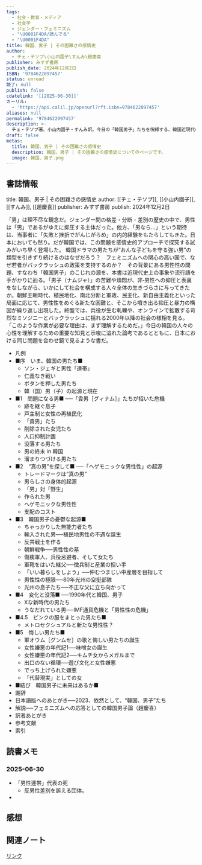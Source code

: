```yaml
---
tags:
  - 社会・教育・メディア
  - 社会学
  - ジェンダー・フェミニズム
  - "\U0001F4DA/読んでる"
  - "\U0001F4DA"
title: 韓国、男子 | その困難さの感情史
author:
  - チェ・テソプ\小山内園子\すんみ\趙慶喜
publisher: みすず書房
publish_date: 2024年12月2日
ISBN: '9784622097457'
status: unread
読了: null
publish: false
cdatelink: '[[2025-06-30]]'
カーリル:
  - 'https://api.calil.jp/openurl?rft.isbn=9784622097457'
aliases: null
permalink: '9784622097457'
description: >-
  チェ・テソプ著、小山内園子・すんみ訳。今日の「韓国男子」たちを呪縛する、韓国近現代の「男なら…」のこじれの歴史を明らかに。フェミニズムへの応答としての韓国男子論。
draft: false
metas:
  title: 韓国、男子 | その困難さの感情史
  description: 韓国、男子 | その困難さの感情史についてのページです。
  image: 韓国、男子.png
---
```

## 書誌情報
title: 韓国、男子 | その困難さの感情史
author: [[チェ・テソプ]], [[小山内園子]], [[すんみ]], [[趙慶喜]]
publisher: みすず書房
publish: 2024年12月2日

「男」は理不尽な観念だ。ジェンダー間の格差・分断・差別の歴史の中で、男性は「男」であるがゆえに抑圧する主体だった。他方、「男なら…」という期待は、当事者に「失敗と挫折でがんじがらめ」の内的経験をもたらしてもきた。日本においても然り。だが韓国では、この問題を感情史的アプローチで探究する試みがいち早く登場した。 韓国ドラマの男たちが“おんな子どもを守る強い男”の類型を引きずり続けるのはなぜだろう？　フェミニズムへの関心の高い国で、なぜ若者がバックラッシュの政策を支持するのか？　その背景にある男性性の問題、すなわち「韓国男子」のこじれの源を、本書は近現代史上の事象や流行語を手がかりに辿る。「男子（ナムジャ）」の苦難や煩悶が、非‐男性への抑圧と表裏をなしながら、いかにして社会を構成する人々全体の生きづらさに与ってきたか。朝鮮王朝時代、植民地化、南北分断と軍政、民主化、新自由主義化といった局面に応じて、男性性をめぐる新たな困難と、そこから噴き出る抑圧と暴力の構図が繰り返し出現した。終盤では、兵役が生む軋轢や、オンラインで拡散する苛烈なミソジニーとバックラッシュに揺れる2000年以降の社会の様相を見る。 「このような作業が必要な理由は、まず理解するためだ。」今日の韓国の人々の心性を理解するための重要な知見と示唆に溢れた論考であるとともに、日本における同じ問題を合わせ鏡で見るような書だ。
- 凡例
- ■序　いま、韓国の男たち■
  - ソン・ジェギと男性「連帯」
  - 仁義なき戦い
  - ボタンを押した男たち
  - 韓（国）男（子）の起源と現在
- ■1　問題になる男■ ──「貴男［グィナム］」たちが招いた危機
  - 跡を継ぐ息子
  - 戸主制と女性の再植民化
  - 「貴男」たち
  - 削除された女児たち
  - 人口抑制計画
  - 没落する男たち
  - 男の終末 in 韓国
  - 溜まりつづける男たち
- ■2　“真の男”を探して■ ──「ヘゲモニックな男性性」の起源
  - トレードマークは“真の男”
  - 男らしさの身体的起源
  - 「男」対「野生」
  - 作られた男
  - ヘゲモニックな男性性
  - 支配のコスト
- ■3　韓国男子の憂鬱な起源■
  - ちゃっかりした無能力者たち
  - 輸入された男──植民地男性の不遇な誕生
  - 反共戦士を作る
  - 朝鮮戦争──男性性の墓
  - 傷痍軍人、兵役忌避者、そして女たち
  - 軍靴をはいた継父──徴兵制と産業の担い手
  - 「いい暮らしをしよう」──仲むつまじい中産層を目指して
  - 男性性の極限──80年光州の空挺部隊
  - 光州の息子たち──不正な父に立ち向かって
- ■4　変化と没落■ ──1990年代と韓国、男子
  - Xな新時代の男たち
  - うなだれている男──IMF通貨危機と「男性性の危機」
- ■4.5　ピンクの服をまとった男たち■
  - メトロセクシュアルと新たな男性性？
- ■5　悔しい男たち■
  - 軍オウム［グンムセ］の歌と悔しい男たちの誕生
  - 女性嫌悪の年代記1──味噌女の誕生
  - 女性嫌悪の年代記2──キムチ女からメガルまで
  - 出口のない循環──遊び文化と女性嫌悪
  - でっち上げられた嫌悪
  - 「代替現実」としての女
- ■結び　韓国男子に未来はあるか■
- 謝辞
- 日本語版へのあとがき──2023、依然として、“韓国、男子”たち
- 解説──フェミニズムへの応答としての韓国男子論（趙慶喜）
- 訳者あとがき
- 参考文献
- 索引

## 読書メモ
### 2025-06-30
- 「男性連帯」代表の死
	- 反男性差別を訴える団体。
- 
## 感想
## 関連ノート

<a href="https://asadaame5121.net/9784622097457" class="u-url">リンク</a>
